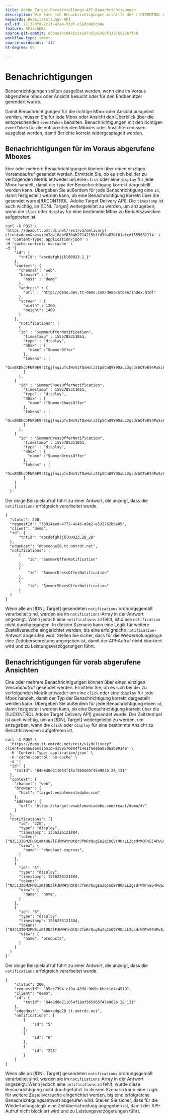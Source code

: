 ```yaml
---
title: Adobe Target-Bereitstellungs-API-Benachrichtigungen
description: Wie löse ich Benachrichtigungen mithilfe der [!UICONTROL Adobe Target Delivery API] aus?
keywords: Bereitstellungs-API
exl-id: 711388fd-2c1f-4ca4-939f-c56dc4bdc04a
feature: APIs/SDKs
source-git-commit: e5bae1ac9485c3e1d7c55e6386f332755196ffab
workflow-type: tm+mt
source-wordcount: '414'
ht-degree: 0%

---
```


# Benachrichtigungen

Benachrichtigungen sollten ausgelöst werden, wenn eine im Voraus abgerufene mbox oder Ansicht besucht oder für den Endbenutzer gerendert wurde.

Damit Benachrichtigungen für die richtige Mbox oder Ansicht ausgelöst werden, müssen Sie für jede Mbox oder Ansicht den Überblick über die entsprechenden `eventToken` behalten. Benachrichtigungen mit den richtigen `eventToken` für die entsprechenden Mboxes oder Ansichten müssen ausgelöst werden, damit Berichte korrekt widergespiegelt werden.

## Benachrichtigungen für im Voraus abgerufene Mboxes

Eine oder mehrere Benachrichtigungen können über einen einzigen Versandaufruf gesendet werden. Ermitteln Sie, ob es sich bei der zu verfolgenden Metrik entweder um eine `click` oder eine `display` für jede Mbox handelt, damit die `type` der Benachrichtigung korrekt dargestellt werden kann. Übergeben Sie außerdem für jede Benachrichtigung eine `id`, damit festgestellt werden kann, ob eine Benachrichtigung korrekt über die gesendet wurde[!UICONTROL &#x200B; Adobe Target Delivery API]. Die `timestamp` ist auch wichtig, an [!DNL Target] weitergeleitet zu werden, um anzugeben, wann die `click` oder `display` für eine bestimmte Mbox zu Berichtszwecken aufgetreten ist.

```
curl -X POST \
'https://demo.tt.omtrdc.net/rest/v1/delivery?client=demo&sessionId=10abf6304b2714215b1fd39a870f01afc#1555632114' \
-H 'Content-Type: application/json' \
-H 'cache-control: no-cache' \
-d '{
    "id": {
      "tntId": "abcdefghijkl00023.1_1"
    },
    "context": {
      "channel": "web",
      "browser" : {
        "host" : "demo"
      },
      "address" : {
        "url" : "http://demo.dev.tt-demo.com/demo/store/index.html"
      },
      "screen" : {
        "width" : 1200,
        "height": 1400
      }
    },
      "notifications": [
      {
      "id" : "SummerOfferNotification",
        "timestamp" : 1555705311051,
        "type" : "display",
        "mbox" : {
          "name" :"SummerOffer"   
        },
        "tokens" : [
          "GcvBXDhdJFNR9E9r1tgjfmqipfsIHvVzTQxHolz2IpSCnQ9Y9OaLL2gsdrWQTvE54PwSz67rmXWmSnkXpSSS2Q"
        ]
      },
    {
      "id" : "SummerShoesOfferNotification",
        "timestamp" : 1555705311051,
        "type" : "display",
        "mbox" : {
          "name" :"SummerShoesOffer"   
        },
        "tokens" : [
          "GcvBXDhdJFNR9E9r1tgjfmqipfsIHvVzTQxHolz2IpSCnQ9Y9OaLL2gsdrWQTvE54PwSz67rmXWmSnkXpSSS2Q"
        ]
      },
    {
      "id" : "SummerDressOfferNotification",
        "timestamp" : 1555705311051,
        "type" : "display",
        "mbox" : {
          "name" :"SummerDressOffer"   
        },
        "tokens" : [
          "GcvBXDhdJFNR9E9r1tgjfmqipfsIHvVzTQxHolz2IpSCnQ9Y9OaLL2gsdrWQTvE54PwSz67rmXWmSnkXpSSS2Q"
        ]
    } 
    ]
  }'
```

Der obige Beispielaufruf führt zu einer Antwort, die anzeigt, dass die `notifications` erfolgreich verarbeitet wurde.

```
{
  "status": 200,
  "requestId": "36014eed-4772-4c48-a9e2-e532762b6a85",
  "client": "demo",
  "id": {
      "tntId": "abcdefghijkl00023.28_20"
  },
  "edgeHost": "mboxedge28.tt.omtrdc.net",
  "notifications": [
      {
          "id": "SummerOfferNotification"
      },
      {
          "id": "SummerDressOfferNotification"
      },
      {
          "id": "SummerShoesOfferNotification"
      }
  ]
}
```

Wenn alle an [!DNL Target] gesendeten `notifications` ordnungsgemäß verarbeitet sind, werden sie im `notifications`-Array in der Antwort angezeigt. Wenn jedoch eine `notifications` `id` fehlt, ist diese `notification` nicht durchgegangen. In diesem Szenario kann eine Logik für weitere Zustellversuche eingerichtet werden, bis eine erfolgreiche `notification`-Antwort abgerufen wird. Stellen Sie sicher, dass für die Wiederholungslogik eine Zeitüberschreitung angegeben ist, damit der API-Aufruf nicht blockiert wird und zu Leistungsverzögerungen führt.

## Benachrichtigungen für vorab abgerufene Ansichten

Eine oder mehrere Benachrichtigungen können über einen einzigen Versandaufruf gesendet werden. Ermitteln Sie, ob es sich bei der zu verfolgenden Metrik entweder um eine `click` oder eine `display` für jede Mbox handelt, damit der Typ der Benachrichtigung korrekt dargestellt werden kann. Übergeben Sie außerdem für jede Benachrichtigung einen `id`, damit festgestellt werden kann, ob eine Benachrichtigung korrekt über die [!UICONTROL Adobe Target Delivery API] gesendet wurde. Der Zeitstempel ist auch wichtig, um an [!DNL Target] weitergeleitet zu werden, um anzugeben, wann die `click` oder `display` für eine bestimmte Ansicht zu Berichtszwecken aufgetreten ist.

```
curl -X POST \
  'https://demo.tt.omtrdc.net/rest/v1/delivery?client=demo&sessionId=d359570e04f14e1faeeba02d6ab9914e' \
  -H 'Content-Type: application/json' \
  -H 'cache-control: no-cache' \
  -d '{
  "id": {
    "tntId": "84e8d0e211054f18af365d65f45e902b.28_131"
  },
  "context": {
    "channel": "web",
    "browser": {
      "host": "target.enablementadobe.com"
    },
    "address": {
      "url": "https://target.enablementadobe.com/react/demo/#/"
    }
  },
  "notifications": [{
      "id": "228",
      "type": "display",
      "timestamp": 1556226121884,
      "tokens": ["N3C13I0M2PH8iaKtONJlFJNWHtnQtQrJfmRrQugEa2qCnQ9Y9OaLL2gsdrWQTvE54PwSz67rmXWmSnkXpSSS2Q=="],
      "view": {
        "name": "checkout-express",
      }
    },
    {
      "id": "5",
      "type": "display",
      "timestamp": 1556226121884,
      "tokens": ["N3C13I0M2PH8iaKtONJlFJNWHtnQtQrJfmRrQugEa2qCnQ9Y9OaLL2gsdrWQTvE54PwSz67rmXWmSnkXpSSS2Q=="],
      "view": {
        "name": "home",
      }
    },
    {
      "id": "6",
      "type": "display",
      "timestamp": 1556226121884,
      "tokens": ["N3C13I0M2PH8iaKtONJlFJNWHtnQtQrJfmRrQugEa2qCnQ9Y9OaLL2gsdrWQTvE54PwSz67rmXWmSnkXpSSS2Q=="],
      "view": {
        "name": "products",
      }
    }
  ]
}'
```

Der obige Beispielaufruf führt zu einer Antwort, die anzeigt, dass die `notifications` erfolgreich verarbeitet wurde.

```
{
    "status": 200,
    "requestId": "85cc7394-c19a-4398-9b8b-bbee1e4c4579",
    "client": "demo",
    "id": {
        "tntId": "84e8d0e211054f18af365d65f45e902b.28_131"
    },
    "edgeHost": "mboxedge28.tt.omtrdc.net",
    "notifications": [
        {
            "id": "5"
        },
        {
            "id": "6"
        },
        {
            "id": "228"
        }
    ]
}
```

Wenn alle an [!DNL Target] gesendeten `notifications` ordnungsgemäß verarbeitet sind, werden sie im `notifications`-Array in der Antwort angezeigt. Wenn jedoch eine `notifications` `id` fehlt, wurde diese Benachrichtigung nicht durchgeführt. In diesem Szenario kann eine Logik für weitere Zustellversuche eingerichtet werden, bis eine erfolgreiche Benachrichtigungsantwort abgerufen wird. Stellen Sie sicher, dass für die Wiederholungslogik eine Zeitüberschreitung angegeben ist, damit der API-Aufruf nicht blockiert wird und zu Leistungsverzögerungen führt.

